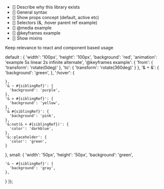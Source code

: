 - [] Describe why this library exists
- [] General syntax
- [] Show props concept (default, active etc)
- [] Selectors (&, :hover parent ref example)
- [] @media example
- [] @keyframes example
- [] Show mixins

Keep relevance to react and component based usage


 default : {
    'width': '100px',
    'height': '100px',
    'background': 'red',
    'animation': 'example 5s linear 2s infinite alternate',
    '@keyframes example': {
      'from': {
        'transform': 'rotate(0deg)'
      },
      'to': {
        'transform': 'rotate(360deg)'
      }
    },
    '& + &': {
      'background': 'green',
    },
    ':hover': {

    },
    '& ~ #{siblingRef}': {
      'background': 'purple',
    },
    '& > #{siblingRef}': {
      'background': 'yellow',
    },
    '& #{siblingRef}': {
      'background': 'pink',
    },
    '&:not(& + #{siblingRef})': {
      'color': 'darkblue',
    },
    '&::placeholder': {
      'color': 'green',
    }
  },
  small: {
    'width': '50px',
    'height': '50px',
    'background': 'green',

    '& ~ #{siblingRef}': {
      'background': 'gray',
    },
  }
});

<style>
  .view {
    width: 100px;
    height: 100px;
    background: red;
    animation: example 5s linear 2s infinite alternate;
  }

  .view + .view {
    background: green;
  }

  .view ~ .siblingRef {
    background: purple;
  }

  .view > .siblingRef {
    background: yellow;
  }

  .view .siblingRef {
    background: pink;
  }

  .view:not(.view + .siblingRef) {
    color: darkblue;
  }

  .view::placeholder {
    color: green;
  }

  @keyframes example {
   from {
      transform: rotate(0deg)
    }
    to {
      transform: rotate(360deg)
    }
  }

  @media (max-width: 600px) {
    .view {
      width: 600px;
    }
  }

  .view.small {
    width: 50px;
    height: 50px;
    background: green;
  }

  .view.small ~ .siblingRef {
    background: gray;
  }
</style>